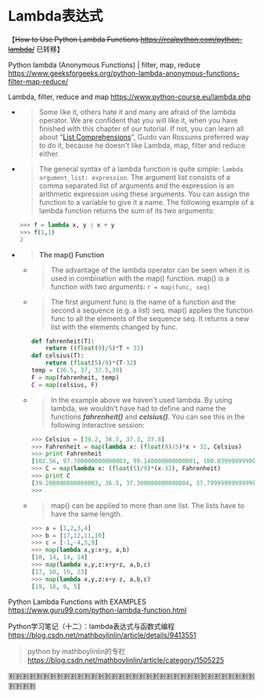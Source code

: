 
# Lambda表达式

【~~How to Use Python Lambda Functions https://realpython.com/python-lambda/~~ 已转移】

Python lambda (Anonymous Functions) | filter, map, reduce https://www.geeksforgeeks.org/python-lambda-anonymous-functions-filter-map-reduce/

Lambda, filter, reduce and map https://www.python-course.eu/lambda.php
- > Some like it, others hate it and many are afraid of the lambda operator. We are confident that you will like it, when you have finished with this chapter of our tutorial. If not, you can learn all about "[List Comprehensions](https://www.python-course.eu/list_comprehension.php)", Guido van Rossums preferred way to do it, because he doesn't like Lambda, map, filter and reduce either.
- > The general syntax of a lambda function is quite simple: `lambda argument_list: expression`. The argument list consists of a comma separated list of arguments and the expression is an arithmetic expression using these arguments. You can assign the function to a variable to give it a name. The following example of a lambda function returns the sum of its two arguments:
  ```py
  >>> f = lambda x, y : x + y
  >>> f(1,1)
  2
  ```
- > **The map() Function**
  * > The advantage of the lambda operator can be seen when it is used in combination with the map() function. map() is a function with two arguments: `r = map(func, seq)`
  * > The first argument func is the name of a function and the second a sequence (e.g. a list) seq. map() applies the function func to all the elements of the sequence seq. It returns a new list with the elements changed by func.
    ```py
    def fahrenheit(T):
        return ((float(9)/5)*T + 32)
    def celsius(T):
        return (float(5)/9)*(T-32)
    temp = (36.5, 37, 37.5,39)
    F = map(fahrenheit, temp)
    C = map(celsius, F)
    ```
  * > In the example above we haven't used lambda. By using lambda, we wouldn't have had to define and name the functions ***fahrenheit()*** and ***celsius()***. You can see this in the following interactive session:
    ```py
    >>> Celsius = [39.2, 36.5, 37.3, 37.8]
    >>> Fahrenheit = map(lambda x: (float(9)/5)*x + 32, Celsius)
    >>> print Fahrenheit
    [102.56, 97.700000000000003, 99.140000000000001, 100.03999999999999]
    >>> C = map(lambda x: (float(5)/9)*(x-32), Fahrenheit)
    >>> print C
    [39.200000000000003, 36.5, 37.300000000000004, 37.799999999999997]
    >>> 
    ```
  * > map() can be applied to more than one list. The lists have to have the same length.
    ```py
    >>> a = [1,2,3,4]
    >>> b = [17,12,11,10]
    >>> c = [-1,-4,5,9]
    >>> map(lambda x,y:x+y, a,b)
    [18, 14, 14, 14]
    >>> map(lambda x,y,z:x+y+z, a,b,c)
    [17, 10, 19, 23]
    >>> map(lambda x,y,z:x+y-z, a,b,c)
    [19, 18, 9, 5]
    ```

Python Lambda Functions with EXAMPLES https://www.guru99.com/python-lambda-function.html

Python学习笔记（十二）：lambda表达式与函数式编程 https://blog.csdn.net/mathboylinlin/article/details/9413551
> python by mathboylinlin的专栏 https://blog.csdn.net/mathboylinlin/article/category/1505225

:u5272::u5272::u5272::u5272::u5272::u5272::u5272::u5272::u5272::u5272::u5272::u5272::u5272::u5272::u5272::u5272::u5272::u5272::u5272::u5272::u5272::u5272::u5272::u5272::u5272::u5272::u5272::u5272::u5272::u5272::u5272::u5272::u5272::u5272::u5272::u5272::u5272::u5272::u5272::u5272:
